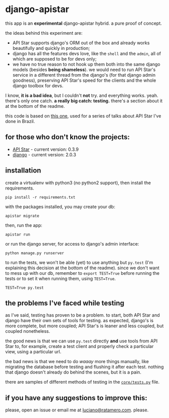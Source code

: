 # django-apistar

this app is an **experimental** django-apistar hybrid. a pure proof of concept.

the ideas behind this experiment are:

- API Star supports django's ORM out of the box and already works beautifully and quickly in production;
- django has all the features devs love, like the `shell` and the `admin`, all of which are supposed to be for devs only;
- we have no true reason to not hook up them both into the same django models (besides **being shameless**). we would need to run API Star's service in a different thread from the django's (for that django admin goodness), preserving API Star's speed for the clients and the whole django toolbox for devs.

I know, **it is a bad idea**, but I couldn't **not** try.
and everything works. yeah. there's only one catch. **a really big catch: testing.** there's a section about it at the bottom of the readme.

this code is based on [this one](https://github.com/lucianoratamero/apistar-example), used for a series of talks about API Star I've done in Brazil.

## for those who don't know the projects:

- [API Star](https://github.com/encode/apistar) - current version: 0.3.9
- [django](https://www.djangoproject.com/) - current version: 2.0.3

## installation

create a virtualenv with python3 (no python2 support), then install the requirements.
```
pip install -r requirements.txt
```
with the packages installed, you may create your db:
```
apistar migrate
```
then, run the app:
```
apistar run
```
or run the django server, for access to django's admin interface:
```
python manage.py runserver
```
to run the tests, we won't be able (yet) to use anything but `py.test` (I'm explaining this decision at the bottom of the readme). since we don't want to mess up with our db, remember to `export TEST=True` before running the tests or to set it when running them, using `TEST=True`.
```
TEST=True py.test
```

## the problems I've faced while testing

as I've said, testing has proven to be a problem. to start, both API Star and django have their own sets of tools for testing. as expected, django's is more complete, but more coupled; API Star's is leaner and less coupled, but coupled nonetheless.

the good news is that we can use `py.test` directly **and** use tools from API Star to, for example, create a test client and properly check a particular view, using a particular url.

the bad news is that we need to do *waaay* more things manually, like migrating the database before testing and flushing it after each test. nothing that django doesn't already do behind the scenes, but it is a pain.

there are samples of different methods of testing in the [`core/tests.py`](https://github.com/lucianoratamero/django-apistar/tree/master/core/tests.py) file.

## if you have any suggestions to improve this:

please, open an issue or email me at [luciano@ratamero.com](mailto:luciano@ratamero.com). please.
